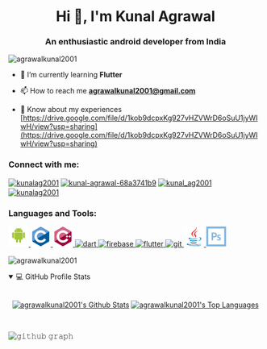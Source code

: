 <h1 align="center">Hi 👋, I'm Kunal Agrawal</h1>
<h3 align="center">An enthusiastic android developer from India</h3>

<p align="left"> <img src="https://komarev.com/ghpvc/?username=agrawalkunal2001&label=Profile%20views&color=0e75b6&style=flat" alt="agrawalkunal2001" /> </p>

- 🌱 I’m currently learning **Flutter**

- 📫 How to reach me **agrawalkunal2001@gmail.com**

- 📄 Know about my experiences [https://drive.google.com/file/d/1kob9dcpxKg927vHZVWrD6oSuU1jyWIwH/view?usp=sharing](https://drive.google.com/file/d/1kob9dcpxKg927vHZVWrD6oSuU1jyWIwH/view?usp=sharing)

<h3 align="left">Connect with me:</h3>
<p align="left">
<a href="https://twitter.com/kunalag2001" target="blank"><img align="center" src="https://raw.githubusercontent.com/rahuldkjain/github-profile-readme-generator/master/src/images/icons/Social/twitter.svg" alt="kunalag2001" height="30" width="40" /></a>
<a href="https://linkedin.com/in/kunal-agrawal-68a3741b9" target="blank"><img align="center" src="https://raw.githubusercontent.com/rahuldkjain/github-profile-readme-generator/master/src/images/icons/Social/linked-in-alt.svg" alt="kunal-agrawal-68a3741b9" height="30" width="40" /></a>
<a href="https://instagram.com/kunal_ag2001" target="blank"><img align="center" src="https://raw.githubusercontent.com/rahuldkjain/github-profile-readme-generator/master/src/images/icons/Social/instagram.svg" alt="kunal_ag2001" height="30" width="40" /></a>
<a href="https://www.codechef.com/users/kunalag2001" target="blank"><img align="center" src="https://cdn.jsdelivr.net/npm/simple-icons@3.1.0/icons/codechef.svg" alt="kunalag2001" height="30" width="40" /></a>
</p>

<h3 align="left">Languages and Tools:</h3>
<p align="left"> <a href="https://developer.android.com" target="_blank"> <img src="https://raw.githubusercontent.com/devicons/devicon/master/icons/android/android-original-wordmark.svg" alt="android" width="40" height="40"/> </a> <a href="https://www.cprogramming.com/" target="_blank"> <img src="https://raw.githubusercontent.com/devicons/devicon/master/icons/c/c-original.svg" alt="c" width="40" height="40"/> </a> <a href="https://www.w3schools.com/cpp/" target="_blank"> <img src="https://raw.githubusercontent.com/devicons/devicon/master/icons/cplusplus/cplusplus-original.svg" alt="cplusplus" width="40" height="40"/> </a> <a href="https://dart.dev" target="_blank"> <img src="https://www.vectorlogo.zone/logos/dartlang/dartlang-icon.svg" alt="dart" width="40" height="40"/> </a> <a href="https://firebase.google.com/" target="_blank"> <img src="https://www.vectorlogo.zone/logos/firebase/firebase-icon.svg" alt="firebase" width="40" height="40"/> </a> <a href="https://flutter.dev" target="_blank"> <img src="https://www.vectorlogo.zone/logos/flutterio/flutterio-icon.svg" alt="flutter" width="40" height="40"/> </a> <a href="https://git-scm.com/" target="_blank"> <img src="https://www.vectorlogo.zone/logos/git-scm/git-scm-icon.svg" alt="git" width="40" height="40"/> </a> <a href="https://www.java.com" target="_blank"> <img src="https://raw.githubusercontent.com/devicons/devicon/master/icons/java/java-original.svg" alt="java" width="40" height="40"/> </a> <a href="https://www.photoshop.com/en" target="_blank"> <img src="https://raw.githubusercontent.com/devicons/devicon/master/icons/photoshop/photoshop-line.svg" alt="photoshop" width="40" height="40"/> </a> </p>



<p><img align="center" src="https://github-readme-streak-stats.herokuapp.com/?user=agrawalkunal2001&theme=react" alt="agrawalkunal2001" /></p>




<details open=""> 
  <summary>💻 GitHub Profile Stats</summary>
  <br/>
  <p align="center">
    <a href="https://github.com/agrawalkunal2001"><img align="center" alt="agrawalkunal2001's Github Stats" src="https://github-readme-stats.vercel.app/api/?username=agrawalkunal2001&show_icons=true&count_private=true&theme=highcontrast&hide_border=true" height="192px"/></a>
  <a href="https://github.com/agrawalkunal2001"><img align="center" height="192px" alt="agrawalkunal2001's Top Languages" src="https://github-readme-stats.vercel.app/api/top-langs/?username=agrawalkunal2001&langs_count=20&layout=compact&theme=highcontrast&hide_border=true" /></a>
  <br/>
  </p>
 
</details>

<!--Contribution Graph-->
</br>

![𝚐𝚒𝚝𝚑𝚞𝚋 𝚐𝚛𝚊𝚙𝚑](https://activity-graph.herokuapp.com/graph?username=agrawalkunal2001&bg_color=000000&color=F8D866&line=39FF14&area_color=39FF14&point=FFFFFF&hide_border=true&area=true)

</br>







<!---
agrawalkunal2001/agrawalkunal2001 is a ✨ special ✨ repository because its `README.md` (this file) appears on your GitHub profile.
You can click the Preview link to take a look at your changes.
--->
